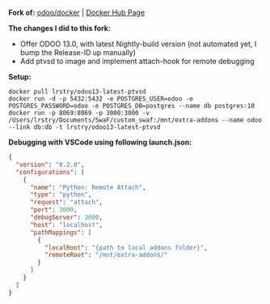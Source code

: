 **Fork of:** [odoo/docker](https://github.com/odoo/docker) | [Docker Hub Page](https://hub.docker.com/_/odoo)

**The changes I did to this fork:**

- Offer ODOO 13.0, with latest Nightly-build version (not automated yet, I bump the Release-ID up manually)
- Add ptvsd to image and implement attach-hook for remote debugging

**Setup:**

```shell
docker pull lrstry/odoo13-latest-ptvsd
docker run -d -p 5432:5432 -e POSTGRES_USER=odoo -e POSTGRES_PASSWORD=odoo -e POSTGRES_DB=postgres --name db postgres:10
docker run -p 8069:8069 -p 3000:3000 -v /Users/lrstry/Documents/SwaF/custom_swaf:/mnt/extra-addons --name odoo --link db:db -t lrstry/odoo13-latest-ptvsd
```

**Debugging with VSCode using following launch.json:**

```json
{
  "version": "0.2.0",
  "configurations": [
    {
      "name": "Python: Remote Attach",
      "type": "python",
      "request": "attach",
      "port": 3000,
      "debugServer": 3000,
      "host": "localhost",
      "pathMappings": [
        {
          "localRoot": "{path to local addons folder}",
          "remoteRoot": "/mnt/extra-addons/"
        }
      ]
    }
  ]
}
```
